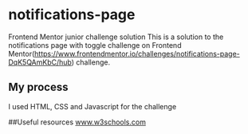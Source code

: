 # notifications-page
Frontend Mentor junior challenge solution
This is a solution to the notifications page with toggle challenge on Frontend Mentor(https://www.frontendmentor.io/challenges/notifications-page-DqK5QAmKbC/hub) challenge.

## My process
I used HTML, CSS and Javascript for the challenge

##Useful resources
www.w3schools.com

